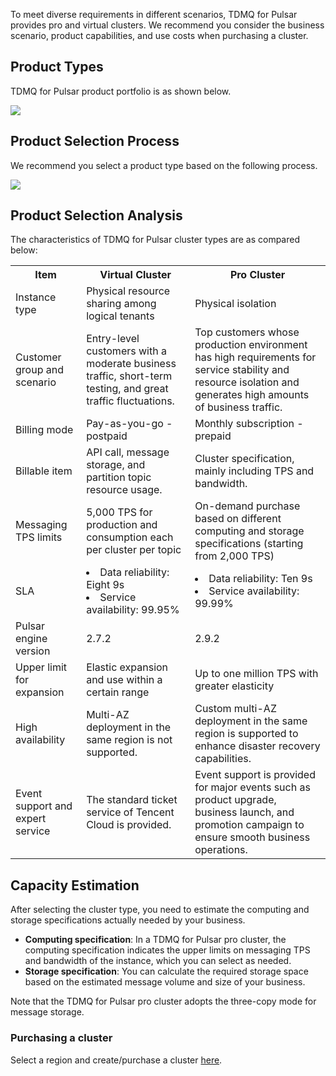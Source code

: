 

To meet diverse requirements in different scenarios, TDMQ for Pulsar provides pro and virtual clusters. We recommend you consider the business scenario, product capabilities, and use costs when purchasing a cluster.


## Product Types

TDMQ for Pulsar product portfolio is as shown below.

![](https://qcloudimg.tencent-cloud.cn/raw/26b2a5a2b1f25c47025f03d20fee0a28.jpg)

## Product Selection Process

We recommend you select a product type based on the following process.

![](https://qcloudimg.tencent-cloud.cn/raw/34a865a0f5bdd41ff8865a9aae77b112.jpg)

## Product Selection Analysis

The characteristics of TDMQ for Pulsar cluster types are as compared below:

<table>
  <tr>
    <th class="align-left">Item</th>
    <th class="align-left">Virtual Cluster</th>
    <th class="align-left">Pro Cluster</th>
  </tr>
  <tr>
    <td>Instance type</td>
    <td>Physical resource sharing among logical tenants</td>
    <td>Physical isolation</td>
  </tr>
  <tr>
    <td>Customer group and scenario</td>
    <td>Entry-level customers with a moderate business traffic, short-term testing, and great traffic fluctuations.</td>
    <td>Top customers whose production environment has high requirements for service stability and resource isolation and generates high amounts of business traffic.</td>
  </tr>
  <tr>
    <td>Billing mode</td>
    <td>Pay-as-you-go - postpaid</td>
    <td>Monthly subscription - prepaid</td>
  </tr>
  <tr>
    <td>Billable item</td>
    <td>API call, message storage, and partition topic resource usage.</td>
    <td>Cluster specification, mainly including TPS and bandwidth.</td>
  </tr>
  <tr>
    <td>Messaging TPS limits</td>
    <td>5,000 TPS for production and consumption each per cluster per topic</td>
    <td>On-demand purchase based on different computing and storage specifications (starting from 2,000 TPS)</td>
  </tr>
  <tr>
    <td>SLA</td>
    <td><li>Data reliability: Eight 9s</li><li>Service availability: 99.95%</li></td>
    <td><li>Data reliability: Ten 9s</li><li>Service availability: 99.99%</li></td>
  </tr>
  <tr>
    <td>Pulsar engine version</td>
    <td>2.7.2</td>
    <td>2.9.2</td>
  </tr>
    <tr>
    <td>Upper limit for expansion</td>
    <td>Elastic expansion and use within a certain range</td>
    <td>Up to one million TPS with greater elasticity</td>
  </tr>

  <tr>
    <td>High availability</td>
    <td>Multi-AZ deployment in the same region is not supported.</td>
    <td>Custom multi-AZ deployment in the same region is supported to enhance disaster recovery capabilities.</td>
  </tr>
  <tr>
    <td>Event support and expert service</td>
    <td>The standard ticket service of Tencent Cloud is provided.</td>
    <td>Event support is provided for major events such as product upgrade, business launch, and promotion campaign to ensure smooth business operations.</td>
  </tr>

</table>


## Capacity Estimation

After selecting the cluster type, you need to estimate the computing and storage specifications actually needed by your business.

- **Computing specification**: In a TDMQ for Pulsar pro cluster, the computing specification indicates the upper limits on messaging TPS and bandwidth of the instance, which you can select as needed.
- **Storage specification**: You can calculate the required storage space based on the estimated message volume and size of your business.

Note that the TDMQ for Pulsar pro cluster adopts the three-copy mode for message storage.


### Purchasing a cluster

Select a region and create/purchase a cluster [here](https://buy.cloud.tencent.com/tdmq).



